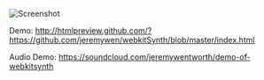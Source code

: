 ![Screenshot](https://raw.github.com/jeremywen/webkitSynth/master/img/screenshot.png)

Demo: http://htmlpreview.github.com/?https://github.com/jeremywen/webkitSynth/blob/master/index.html

Audio Demo: https://soundcloud.com/jeremywentworth/demo-of-webkitsynth
